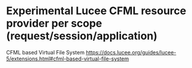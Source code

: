 # Experimental Lucee CFML resource provider per scope (request/session/application)

CFML based Virtual File System
https://docs.lucee.org/guides/lucee-5/extensions.html#cfml-based-virtual-file-system



